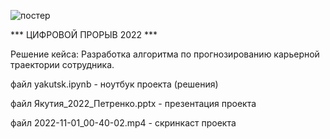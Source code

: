 ![постер](https://i.imgur.com/dLl5T37.png)

*** ЦИФРОВОЙ ПРОРЫВ 2022 ***

Решение кейса: Разработка алгоритма по прогнозированию карьерной траектории сотрудника.

файл yakutsk.ipynb - ноутбук проекта (решения)

файл Якутия_2022_Петренко.pptx - презентация проекта

файл 2022-11-01_00-40-02.mp4 - скринкаст проекта
